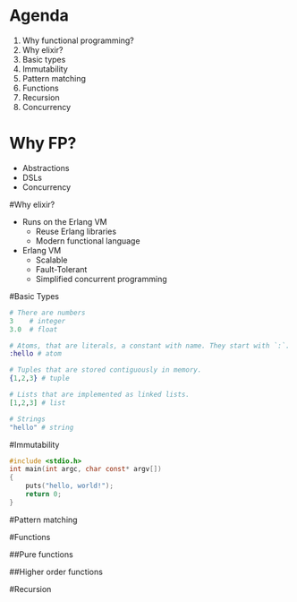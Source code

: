 # Agenda
1. Why functional programming?
1. Why elixir?
1. Basic types
1. Immutability
1. Pattern matching
1. Functions
1. Recursion
1. Concurrency



# Why FP?
- Abstractions
- DSLs
- Concurrency



#Why elixir?
- Runs on the Erlang VM
  - Reuse Erlang libraries
  - Modern functional language
- Erlang VM
  - Scalable 
  - Fault-Tolerant 
  - Simplified concurrent programming 



#Basic Types
``` elixir
# There are numbers
3    # integer
3.0  # float

# Atoms, that are literals, a constant with name. They start with `:`.
:hello # atom

# Tuples that are stored contiguously in memory.
{1,2,3} # tuple

# Lists that are implemented as linked lists.
[1,2,3] # list

# Strings
"hello" # string
```


#Immutability
``` c
#include <stdio.h>
int main(int argc, char const* argv[])
{
    puts("hello, world!");
    return 0;
}
```


#Pattern matching



#Functions


##Pure functions


##Higher order functions



#Recursion
